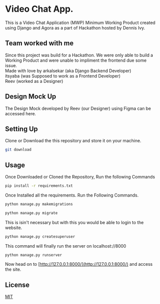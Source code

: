 # Video Chat App.

This is a Video Chat Application (MWP) Minimum Working Product created using Django and Agora as a part of Hackathon hosted by Dennis Ivy.

## Team worked with me
Since this project was build for a Hackathon. We were only able to build a Working Product and were unable to impliment the frontend  due some issue. </br>
Made with love by arkalsekar (aka Django Backend Developer)
<br>
itsyaba (was Supposed to work as a Frontend Developer)
<br> 
Reev (worked as a Designer)

## Design Mock Up
The Design Mock developed by Reev (our Designer) using Figma can be accessed here. 
## Setting Up

Clone or Download the this repository and store it on your machine. 
```bash
git download
```

## Usage
Once Downloaded or Cloned the Repository, Run the following Commands

```bash
pip install -r requirements.txt
```
Once Installed all the requirements. Run the Following Commands.
```bash
python manage.py makemigrations
```
```bash
python manage.py migrate
```
This is isin't necessary but with this you would be able to login to the website.
```bash
python manage.py createsuperuser
```
This command will finally run the server on localhost://8000
```bash
python manage.py runserver
```
Now head on to [http://127.0.0.1:8000/](http://127.0.0.1:8000/) and access the site.


## License
[MIT](https://choosealicense.com/licenses/mit/)